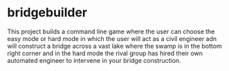 # bridgebuilder
This project builds a command line game where the user can choose the easy mode or hard mode in which the user will act as a civil engineer adn will construct a bridge across a vast lake where the swamp is in the bottom right corner and in the hard mode the rival group has hired their own automated engineer to intervene in your bridge construction.
